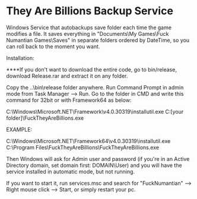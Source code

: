 # They Are Billions Backup Service
Windows Service that autobackups save folder each time the game modifies a file. It saves everything in "Documents\My Games\Fuck Numantian Games\Saves" in separate folders ordered by DateTime, so you can roll back to the moment you want.

Installation:

****If you don't want to download the entire code, go to bin/release, download Release.rar and extract it on any folder.

Copy the ..\bin\release folder anywhere. Run Command Prompt in admin mode from Task Manager --> Run. Go to the folder in CMD and write this command for 32bit or with Framework64 as below:

C:\Windows\Microsoft.NET\Framework\v4.0.30319\installutil.exe C:\[your folder]\FuckTheyAreBillions.exe

EXAMPLE:

C:\Windows\Microsoft.NET\Framework64\v4.0.30319\installutil.exe C:\Program Files\FuckTheyAreBillions\FuckTheyAreBillions.exe

Then Windows will ask for Admin user and password (if you're in an Active Directory domain, set domain first: DOMAIN\User) and you will have the service installed in automatic mode, but not running.

If you want to start it, run services.msc and search for "FuckNumantian" --> Right mouse click --> Start, or simply restart your pc.
